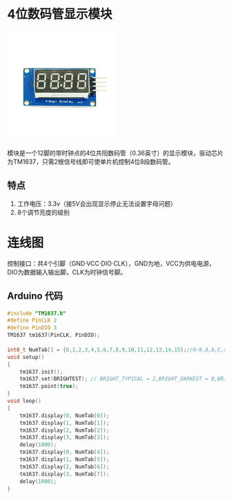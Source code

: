 # 4位数码管显示模块

![](/assets/4weishuma.png)

模块是一个12脚的带时钟点的4位共阳数码管（0.36英寸）的显示模块，驱动芯片为TM1637，只需2根信号线即可使单片机控制4位8段数码管。

## 特点

1. 工作电压：3.3v（接5V会出现显示停止无法设置字母问题）
2. 8个调节亮度的级别

# 连线图

控制接口：共4个引脚（GND·VCC·DIO·CLK），GND为地，VCC为供电电源，DIO为数据输入输出脚，CLK为时钟信号脚。

## Arduino 代码

```cpp
#include "TM1637.h"
#define PinCLK 2
#define PinDIO 3
TM1637 tm1637(PinCLK, PinDIO);

int8_t NumTab[] = {0,1,2,3,4,5,6,7,8,9,10,11,12,13,14,15};//0~9,A,b,C,d,E,F
void setup()
{
    tm1637.init();
    tm1637.set(BRIGHTEST); // BRIGHT_TYPICAL = 2,BRIGHT_DARKEST = 0,BRIGHTEST = 7;
    tm1637.point(true);
}
void loop()
{
    tm1637.display(0, NumTab[0]);
    tm1637.display(1, NumTab[1]);
    tm1637.display(2, NumTab[2]);
    tm1637.display(3, NumTab[3]);
    delay(1000);
    tm1637.display(0, NumTab[4]);
    tm1637.display(1, NumTab[5]);
    tm1637.display(2, NumTab[6]);
    tm1637.display(3, NumTab[7]);
    delay(1000);
}
```



